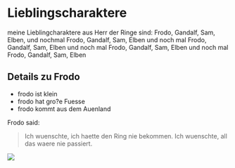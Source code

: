 # Lieblingscharaktere
meine Lieblingcharaktere aus Herr der Ringe sind:
Frodo, Gandalf, Sam, Elben, und nochmal Frodo, Gandalf, Sam, Elben
und noch mal Frodo, Gandalf, Sam, Elben
und noch mal Frodo, Gandalf, Sam, Elben
und noch mal Frodo, Gandalf, Sam, Elben

## Details zu Frodo
* frodo ist klein
* frodo hat gro?e Fuesse
* frodo kommt aus dem Auenland

Frodo said:
> Ich wuenschte, ich haette den Ring nie bekommen.
> Ich wuenschte, all das waere nie passiert.

<img src="https://cdn.pixabay.com/photo/2017/11/09/21/41/cat-2934720_960_720.jpg"/>



